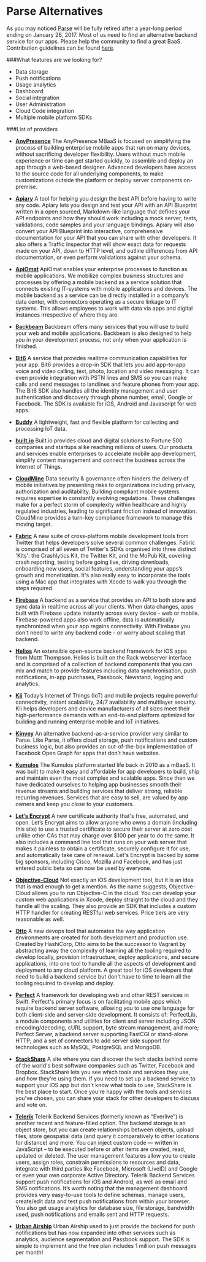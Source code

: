 # Parse Alternatives

As you may noticed [Parse](http://blog.parse.com/announcements/moving-on) will be fully retired after a year-long period ending on January 28, 2017. Most of us need to find an alternative backend service for our apps. Please help the community to find a great BaaS. Contribution guidelines can be found [here](CONTRIBUTING.md).

###What features are we looking for?
- Data storage
- Push notifications
- Usage analytics
- Dashboard
- Social integration
- User Administration
- Cloud Code integration
- Multiple mobile platform SDKs

###List of providers

- **[AnyPresence](http://www.anypresence.com/solutions/mbaas/)**
The AnyPresence MBaaS is focused on simplifying the process of building enterprise mobile apps that run on many devices, without sacrificing developer flexibility. Users without much mobile experience or time can get started quickly, to assemble and deploy an app through a web-based designer. Advanced developers have access to the source code for all underlying components, to make customizations outside the platform or deploy server components on-premise.

- **[Apiary](https://apiary.io)**
A tool for helping you design the best API before having to write any code. Apiary lets you design and test your API with an API Blueprint written in a open sourced, Markdown-like language that defines your API endpoints and how they should work including a mock server, tests, validations, code samples and your language bindings. Apiary will also convert your API Blueprint into interactive, comprehensive documentation for your API that you can share with other developers. It also offers a Traffic Inspector that will show exact data for requests made on your API, down to HTTP level, and outline differences from API documentation, or even perform validations against your schema.

- **[ApiOmat](https://apiomat.com)**
ApiOmat enables your enterprise processes to function as mobile applications. We mobilize complex business structures and processes by offering a mobile backend as a service solution that connects existing IT-systems with mobile applications and devices. The mobile backend as a service can be directly installed in a company’s data center, with connectors operating as a secure linkage to IT systems. This allows employees to work with data via apps and digital instances irrespective of where they are. 

- **[Backbeam](http://backbeam.io)**
Backbeam offers many services that you will use to build your web and mobile applications. Backbeam is also designed to help you in your development process, not only when your application is finished.

- **[Bit6](http://bit6.com)**
A service that provides realtime communication capabilities for your app. Bit6 provides a drop-in SDK that lets you add app-to-app voice and video calling, text, photo, location and video messaging. It can even provide integration with PSTN lines and SMS so you can make calls and send messages to landlines and feature phones from your app. The Bit6 SDK also handles all the identity management and user authentication and discovery through phone number, email, Google or Facebook. The SDK is available for iOS, Android and Javascript for web apps.

- **[Buddy](https://buddy.com)**
A lightweight, fast and flexible platform for collecting and processing IoT data.

- **[built.io](http://www.built.io)**
Built.io provides cloud and digital solutions to Fortune 500 companies and startups alike reaching millions of users. Our products and services enable enterprises to accelerate mobile app development, simplify content management and connect the business across the Internet of Things.

- **[CloudMine](https://cloudmine.me)**
Data security & governance often hinders the delivery of mobile initiatives by presenting risks to organizations including privacy, authorization and auditability. Building compliant mobile systems requires expertise in constantly evolving regulations. These challenges make for a perfect storm of complexity within healthcare and highly regulated industries, leading to significant friction instead of innovation. CloudMine provides a turn-key compliance framework to manage this moving target.

- **[Fabric](https://get.fabric.io)**
A new suite of cross-platform mobile development tools from Twitter that helps developers solve several common challenges. Fabric is comprised of all seven of Twitter's SDKs organised into three distinct 'Kits': the Crashlytics Kit, the Twitter Kit, and the MoPub Kit, covering crash reporting, testing before going live, driving downloads, onboarding new users, social features, understanding your apps’s growth and monetisation. It's also really easy to incorporate the tools using a Mac app that integrates with Xcode to walk you through the steps required.

- **[Firebase](https://www.firebase.com)**
A backend as a service that provides an API to both store and sync data in realtime across all your clients. When data changes, apps built with Firebase update instantly across every device - web or mobile. Firebase-powered apps also work offline, data is automatically synchronized when your app regains connectivity. With Firebase you don't need to write any backend code - or worry about scaling that backend.

- **[Helios](http://helios.io)**
An extensible open-source backend framework for iOS apps from Mattt Thompson. Helios is built on the Rack webserver interface and is comprised of a collection of backend components that you can mix and match to provide features including data synchronisation, push notifications, in-app purchases, Passbook, Newstand, logging and analytics.

- **[Kii](http://www.kii.com)**
Today’s Internet of Things (IoT) and mobile projects require powerful connectivity, instant scalability, 24/7 availability and multilayer security. Kii helps developers and device manufacturers of all sizes meet their high-performance demands with an end-to-end platform optimized for building and running enterprise mobile and IoT initiatives.

- **[Kinvey](http://www.kinvey.com)**
An alternative backend-as-a-service provider very similar to Parse. Like Parse, it offers cloud storage, push notifications and custom business logic, but also provides an out-of-the-box implementation of Facebook Open Graph for apps that don't have websites.

- **[Kumulos](http://www.kumulos.com)**
The Kumulos platform started life back in 2010 as a mBaaS. It was built to make it easy and affordable for app developers to build, ship and maintain even the most complex and scalable apps. Since then we have dedicated ourselves to helping app businesses smooth their revenue streams and building services that deliver strong, reliable recurring revenues. Services that are easy to sell, are valued by app owners and keep you close to your customers.

- **[Let’s Encrypt](https://letsencrypt.org)**
A new certificate authority that's free, automated, and open. Let’s Encrypt aims to allow anyone who owns a domain (including this site) to use a trusted certificate to secure their server at zero cost unlike other CAs that may charge over $100 per year to do the same. It also includes a command line tool that runs on your web server that makes it painless to obtain a certificate, securely configure it for use, and automatically take care of renewal. Let's Encrypt is backed by some big sponsors, including Cisco, Mozilla and Facebook, and has just entered public beta so can now be used by everyone.

- **[Objective-Cloud](http://objective-cloud.com)**
Not exactly an iOS development tool, but it is an idea that is mad enough to get a mention. As the name suggests, Objective-Cloud allows you to run Objective-C in the cloud. You can develop your custom web applications in Xcode, deploy straight to the cloud and they handle all the scaling. They also provide an SDK that includes a custom HTTP handler for creating RESTful web services. Price tiers are very reasonable as well.

- **[Otto](https://www.ottoproject.io)**
A new devops tool that automates the way application environments are created for both development and production use. Created by HashiCorp, Otto aims to be the successor to Vagrant by abstracting away the complexity of learning all the tooling required to develop locally, provision infrastructure, deploy applications, and secure applications, into one tool to handle all the aspects of development and deployment to any cloud platform. A great tool for iOS developers that need to build a backend service but don't have to time to learn all the tooling required to develop and deploy.

- **[Perfect](http://perfect.org)**
A framework for developing web and other REST services in Swift. Perfect's primary focus is on facilitating mobile apps which require backend server software, allowing you to use one language for both client-side and server-side development. It consists of: PerfectLib, a module components and utilities for client and server including JSON encoding/decoding, cURL support, byte stream management, and more; Perfect Server, a backend server supporting FastCGI or stand-alone HTTP; and a set of connectors to add server side support for technologies such as MySQL, PostgreSQL and MongoDB.

- **[StackShare](http://stackshare.io)**
A site where you can discover the tech stacks behind some of the world's best software companies such as Twitter, Facebook and Dropbox. StackShare lets you see which tools and services they use, and how they're using them. If you need to set up a backend service to support your iOS app but don't know what tools to use, StackShare is the best place to start. Once you're happy with the tools and services you've chosen, you can share your stack for other developers to discuss and vote on.

- **[Telerik](http://www.telerik.com/platform/backend-services)**
Telerik Backend Services (formerly known as “Everlive”) is another recent and feature-filled option. The backend storage is an object store, but you can create relationships between objects, upload files, store geospatial data (and query it comparatively to other locations for distance) and more. You can inject custom code — written in JavaScript – to be executed before or after items are created, read, updated or deleted. The user management features allow you to create users, assign roles, constrain permissions to resources and data, integrate with third parties like Facebook, Microsoft (LiveID) and Google or even your own corporate Active Directory. Telerik Backend Services support push notifications for iOS and Android, as well as email and SMS notifications. It’s worth noting that the management dashboard provides very easy-to-use tools to define schemas, manage users, create/edit data and test push notifications from within your browser. You also get usage analytics for database size, file storage, bandwidth used, push notifications and emails sent and HTTP requests.

- **[Urban Airship](https://www.urbanairship.com)**
Urban Airship used to just provide the backend for push notifications but has now expanded into other services such as analytics, audience segmentation and Passbook support. The SDK is simple to implement and the free plan includes 1 million push messages per month!

